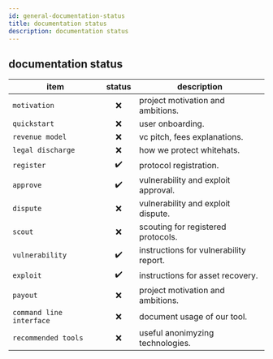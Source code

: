 ```yaml
---
id: general-documentation-status
title: documentation status
description: documentation status
---
```


## documentation status

| item                     | status | description                            |
| ------------------------ | :----: | -------------------------------------- |
| `motivation`             |   ❌   | project motivation and ambitions.      |
| `quickstart`             |   ❌   | user onboarding.                       |
| `revenue model`          |   ❌   | vc pitch, fees explanations.           |
| `legal discharge`        |   ❌   | how we protect whitehats.              |
| `register`               |   ✔️   | protocol registration.                 |
| `approve`                |   ✔️   | vulnerability and exploit approval.    |
| `dispute`                |   ❌   | vulnerability and exploit dispute.     |
| `scout`                  |   ❌   | scouting for registered protocols.     |
| `vulnerability`          |   ✔️   | instructions for vulnerability report. |
| `exploit`                |   ✔️   | instructions for asset recovery.       |
| `payout`                 |   ❌   | project motivation and ambitions.      |
| `command line interface` |   ❌   | document usage of our tool.            |
| `recommended tools`      |   ❌   | useful anonimyzing technologies.       |
